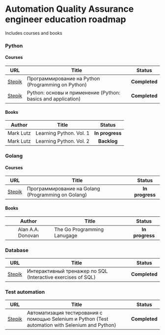 # Automation Quality Assurance engineer education roadmap

Includes courses and books

### Python
#### Courses
| URL | Title                                                         |    Status     |
| :---: |---------------------------------------------------------------|:-------------:|
| [Stepik](https://stepik.org/course/67) | Программирование на Python (Programming on Python)            | **Completed** |
| [Stepik](https://stepik.org/course/512/syllabus) | Python: основы и применение  (Python: basics and application) | **Completed** |

#### Books
|  Author   | Title                   |     Status      |
|:---------:|-------------------------|:---------------:|
| Mark Lutz | Learning Python. Vol. 1 | **In progress** |
| Mark Lutz | Learning Python. Vol. 2 |   **Backlog**   |

### Golang
#### Courses
| URL | Title                                              |     Status      |
| :---: |----------------------------------------------------|:---------------:|
| [Stepik](https://stepik.org/course/54403/info) | Программирование на Golang (Programming on Golang) | **In progress** |

#### Books
|      Author       | Title                       |     Status      |
|:-----------------:|-----------------------------|:---------------:|
| Alan A.A. Donovan | The Go Programming Lanugage | **In progress** |


### Database
| URL | Title                                                        |     Status      |
| :---: |--------------------------------------------------------------|:---------------:|
| [Stepik](https://stepik.org/course/63054/) | Интерактивный тренажер по SQL (Interactive exercises of SQL) |  **Completed**  |

### Test automation
| URL | Title                                                                                             |     Status      |
| :---: |---------------------------------------------------------------------------------------------------|:---------------:|
| [Stepik](https://stepik.org/course/575/) | Автоматизация тестирования с помощью Selenium и Python (Test automation with Selenium and Python) |  **Completed**  |

